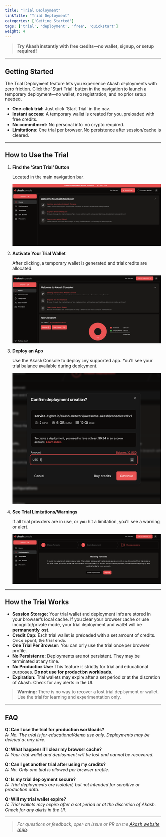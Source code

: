 ```yaml
---
title: "Trial Deployment"
linkTitle: "Trial Deployment"
categories: ['Getting Started']
tags: ['trial', 'deployment', 'free', 'quickstart']
weight: 4
---
```


> **Try Akash instantly with free credits—no wallet, signup, or setup required!**

---

## Getting Started

The Trial Deployment feature lets you experience Akash deployments with zero friction. Click the 'Start Trial' button in the navigation to launch a temporary deployment—no wallet, no registration, and no prior setup needed.

- **One-click trial:** Just click 'Start Trial' in the nav.
- **Instant access:** A temporary wallet is created for you, preloaded with free credits.
- **No commitment:** No personal info, no crypto required.
- **Limitations:** One trial per browser. No persistence after session/cache is cleared.

---

## How to Use the Trial

1. **Find the 'Start Trial' Button**
   
   Located in the main navigation bar.

   ![Start Trial button in navigation](./screenshots/trial-nav-placeholder.png)

2. **Activate Your Trial Wallet**
   
   After clicking, a temporary wallet is generated and trial credits are allocated.

   ![Trial wallet activated, balance shown](./screenshots/trial-wallet-placeholder.png)

3. **Deploy an App**
   
   Use the Akash Console to deploy any supported app. You'll see your trial balance available during deployment.

   ![Deployment confirmation modal with trial balance](./screenshots/trial-deploy-placeholder.png)

4. **See Trial Limitations/Warnings**
   
   If all trial providers are in use, or you hit a limitation, you'll see a warning or alert.

   ![Trial limitation warning: Waiting for bids](./screenshots/trial-warning-placeholder.png)

---

## How the Trial Works

- **Session Storage:**
  Your trial wallet and deployment info are stored in your browser's local cache. If you clear your browser cache or use incognito/private mode, your trial deployment and wallet will be **permanently lost**.
- **Credit Cap:**
  Each trial wallet is preloaded with a set amount of credits. Once spent, the trial ends.
- **One Trial Per Browser:**
  You can only use the trial once per browser profile.
- **No Persistence:**
  Deployments are not persistent. They may be terminated at any time.
- **No Production Use:**
  This feature is strictly for trial and educational purposes. **Do not use for production workloads.**
- **Expiration:**
  Trial wallets may expire after a set period or at the discretion of Akash. Check for any alerts in the UI.

> **Warning:**
> There is no way to recover a lost trial deployment or wallet. Use the trial for learning and experimentation only.

---

## FAQ

**Q: Can I use the trial for production workloads?**  
A: _No. The trial is for educational/demo use only. Deployments may be deleted at any time._

**Q: What happens if I clear my browser cache?**  
A: _Your trial wallet and deployment will be lost and cannot be recovered._

**Q: Can I get another trial after using my credits?**  
A: _No. Only one trial is allowed per browser profile._

**Q: Is my trial deployment secure?**  
A: _Trial deployments are isolated, but not intended for sensitive or production data._

**Q: Will my trial wallet expire?**  
A: _Trial wallets may expire after a set period or at the discretion of Akash. Check for any alerts in the UI._

---

> _For questions or feedback, open an issue or PR on the [Akash website repo](https://github.com/akash-network/website)._ 